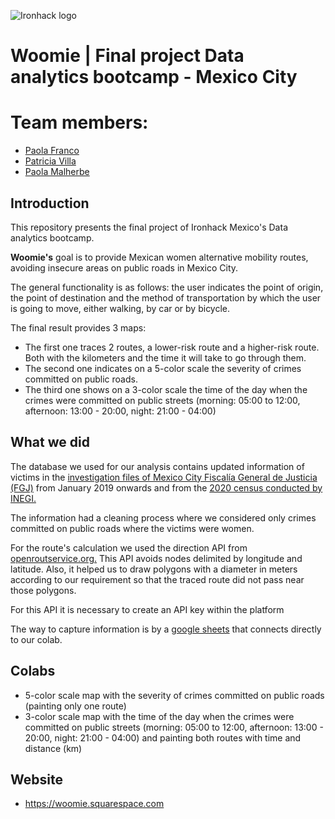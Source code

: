 ![Ironhack logo](https://i.imgur.com/1QgrNNw.png)

# Woomie | Final project Data analytics bootcamp - Mexico City

# Team members:
- [Paola Franco](https://github.com/paofrancomonge) 
- [Patricia Villa](https://github.com/patocuak08)
- [Paola Malherbe](https://github.com/PaoMg)

## Introduction

This repository presents the final project of Ironhack Mexico's Data analytics bootcamp.

**Woomie's** goal is to provide Mexican women alternative mobility routes, avoiding insecure areas on public roads in Mexico City.

The general functionality is as follows: the user indicates the point of origin, the point of destination and the method of transportation by which the user is going to move, either walking, by car or by bicycle. 

The final result provides 3 maps: 
- The first one traces 2 routes, a lower-risk route and a higher-risk route. Both with the kilometers and the time it will take to go through them.
- The second one indicates on a 5-color scale the severity of crimes committed on public roads.
- The third one shows on a 3-color scale the time of the day when the crimes were committed on public streets (morning: 05:00 to 12:00, afternoon: 13:00 - 20:00, night: 21:00 - 04:00) 

## What we did

The database we used for our analysis contains updated information of victims in the [investigation files of Mexico City Fiscalía General de Justicia (FGJ)](https://datos.cdmx.gob.mx/dataset/victimas-en-carpetas-de-investigacion-fgj) from January 2019 onwards and from the [2020 census conducted by INEGI.](https://censo2020.mx)


The information had a cleaning process where we considered only crimes committed on public roads where the victims were women.

For the route's calculation we used the direction API from [openroutservice.org.](https://openrouteservice.org/example-avoid-obstacles-while-routing/) This API avoids nodes delimited by longitude and latitude. Also, it helped us to draw polygons with a diameter in meters according to our requirement so that the traced route did not pass near those polygons.

For this API it is necessary to create an API key within the platform

The way to capture information is by a [google sheets](https://docs.google.com/spreadsheets/d/17bfRz3X-qvqHr74QaY4aAYxsaUlFrF1-YiF7r2swFxI/edit?usp=sharing) that connects directly to our colab.


## Colabs

- 5-color scale map with the severity of crimes committed on public roads (painting only one route)
- 3-color scale map with the time of the day when the crimes were committed on public streets (morning: 05:00 to 12:00, afternoon: 13:00 - 20:00, night: 21:00 - 04:00) and painting both routes with time and distance (km)

## Website
- https://woomie.squarespace.com



